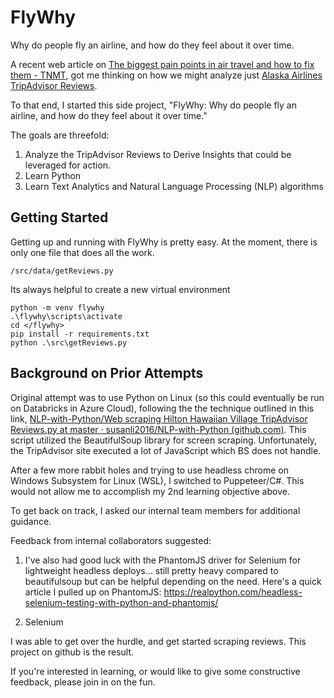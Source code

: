 # FlyWhy
Why do people fly an airline, and how do they feel about it over time.

A recent web article on [The biggest pain points in air travel and how to fix them - TNMT](https://tnmt.com/the-biggest-pain-points-in-air-travel/), got me thinking on how we might analyze just [Alaska Airlines TripAdvisor Reviews](https://www.tripadvisor.com/ShowUserReviews-g1-d8729017-r773099398-Alaska_Airlines-World.html).
		
To that end, I started this side project, "FlyWhy: Why do people fly an airline, and how do they feel about it over time."

The goals are threefold:

  1. Analyze the TripAdvisor Reviews to Derive Insights that could be leveraged for action.
  1. Learn Python
  1. Learn Text Analytics and Natural Language Processing (NLP) algorithms

## Getting Started
Getting up and running with FlyWhy is pretty easy. At the moment, there is only one file that does all the work.
```
/src/data/getReviews.py
```

Its always helpful to create a new virtual environment
```
python -m venv flywhy
.\flywhy\scripts\activate
cd </flywhy>
pip install -r requirements.txt
python .\src\getReviews.py
```


## Background on Prior Attempts			 
Original attempt was to use Python on Linux (so this could eventually be run on Databricks in Azure Cloud), following the the technique outlined in this link, [NLP-with-Python/Web scraping Hilton Hawaiian Village TripAdvisor Reviews.py at master · susanli2016/NLP-with-Python (github.com)](https://github.com/susanli2016/NLP-with-Python/blob/master/Web%20scraping%20Hilton%20Hawaiian%20Village%20TripAdvisor%20Reviews.py). This script utilized the BeautifulSoup library for screen scraping. Unfortunately, the TripAdvisor site executed a lot of JavaScript which BS does not handle.

After a few more rabbit holes and trying to use headless chrome on Windows Subsystem for Linux (WSL), I switched to Puppeteer/C#. This would not allow me to accomplish my 2nd learning objective above.

To get back on track, I asked our internal team members for additional guidance.

Feedback from internal collaborators suggested:
  1. I've also had good luck with the PhantomJS driver for Selenium for lightweight headless deploys... still pretty heavy compared to beautifulsoup but can be helpful depending on the need. Here's a quick article I pulled up on PhantomJS: https://realpython.com/headless-selenium-testing-with-python-and-phantomjs/

  1. Selenium

I was able to get over the hurdle, and get started scraping reviews. This project on github is the result.

If you're interested in learning, or would like to give some constructive feedback, please join in on the fun.